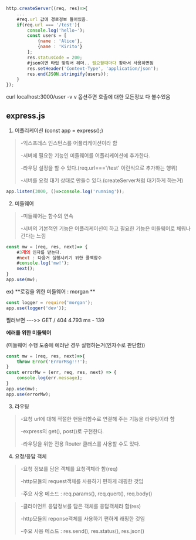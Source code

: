 ```javascript
http.createServer((req, res)=>{
    ...
    #req.url 값에 경로정보 들어있음.
    if(req.url === '/test'){
        console.log('hello~');
        const users = [
            {name : 'Alice'},
            {name : 'Kirito'}
        ];
        res.statusCode = 200;
        #json이면 타입 맞춰서 헤더.. 필요할때마다 찾아서 사용하면됨
        res.setHeader('Context-Type', 'application/json');
        res.end(JSON.stringify(users));
    }
});
```

curl localhost:3000/user -v
v 옵션주면 호출에 대한 모든정보 다 볼수있음

## express.js

1. 어플리케이션 (const app = express();)
>-익스프레스 인스턴스를 어플리케이션이라 함
>
>-서버에 필요한 기능인 미들웨어를 어플리케이션에 추가한다.
>
>-라우팅 설정을 할 수 있다.(req.url==='/test' 이런식으로 추가하는 행위)
>
>-서버를 요청 대기 상태로 만들수 있다.(createServer처럼 대기하게 하는거)
```javascript
app.listen(3000, ()=>console.log('running'));
```

2. 미들웨어
>-미들웨어는 함수의 연속
>
>-서버의 기본적인 기능은 어플리케이션이 하고 필요한 기능은 미들웨어로 체워나간다는 느낌
```javascript 
const mw = (req, res, next)=> {
    #3개의 인자를 받는다.
    #next : 다음거 실행시키기 위한 콜백함수
    #console.log('mw!');
    next();
}
app.use(mw);
```

ex)
**로깅을 위한 미들웨어 : morgan **
```javascript
const logger = require('morgan');
app.use(logger('dev'));
```

찔러보면 --->>  GET / 404 4.793 ms - 139


**에러를 위한 미들웨어**

(미들웨어 수행 도중에 에러난 경우 실행하는거(인자수로 판단함))
```javascript
const mw = (req, res, next)=>{
    throw Error('ErrorMsg!!!');
}
const errorMw = (err, req, res, next) => {
    console.log(err.message);
}
app.use(mw);
app.use(errorMw);
```

3. 라우팅
>-요청 url에 대해 적절한 핸들러함수로 연결해 주는 기능을 라우팅이라 함
>
>-express의 get(), post()로 구현한다.
>
>-라우팅을 위한 전용 Router 클래스를 사용할 수도 있다.

4. 요청/응답 객체
>-요청 정보를 담은 객체를 요청객체라 함(req)
>
>-http모듈의 request객체를 사용하기 편하게 래핑한 것임
>
>-주요 사용 메소드 : req.params(), req.quert(), req.body()

>-클라이언트 응답정보를 담은 객체를 응답객체라 함(res)
>
>-http모듈의 reponse객체를 사용하기 편하게 래핑한 것임
>
>-주요 사용 메소드 : res.send(), res.status(), res.json()